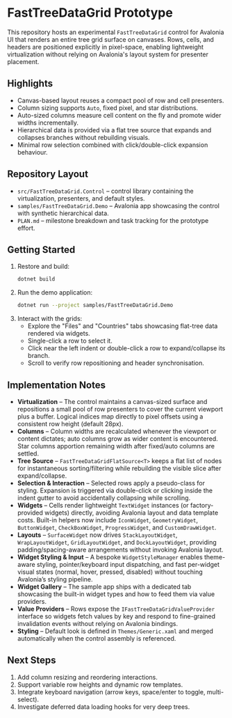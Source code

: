 # FastTreeDataGrid Prototype

This repository hosts an experimental `FastTreeDataGrid` control for Avalonia UI that renders an entire tree grid surface on canvases. Rows, cells, and headers are positioned explicitly in pixel-space, enabling lightweight virtualization without relying on Avalonia's layout system for presenter placement.

## Highlights
- Canvas-based layout reuses a compact pool of row and cell presenters.
- Column sizing supports `Auto`, fixed pixel, and star distributions.
- Auto-sized columns measure cell content on the fly and promote wider widths incrementally.
- Hierarchical data is provided via a flat tree source that expands and collapses branches without rebuilding visuals.
- Minimal row selection combined with click/double-click expansion behaviour.

## Repository Layout
- `src/FastTreeDataGrid.Control` – control library containing the virtualization, presenters, and default styles.
- `samples/FastTreeDataGrid.Demo` – Avalonia app showcasing the control with synthetic hierarchical data.
- `PLAN.md` – milestone breakdown and task tracking for the prototype effort.

## Getting Started
1. Restore and build:
   ```bash
   dotnet build
   ```
2. Run the demo application:
   ```bash
   dotnet run --project samples/FastTreeDataGrid.Demo
   ```
3. Interact with the grids:
   - Explore the "Files" and "Countries" tabs showcasing flat-tree data rendered via widgets.
   - Single-click a row to select it.
   - Click near the left indent or double-click a row to expand/collapse its branch.
   - Scroll to verify row repositioning and header synchronisation.

## Implementation Notes
- **Virtualization** – The control maintains a canvas-sized surface and repositions a small pool of row presenters to cover the current viewport plus a buffer. Logical indices map directly to pixel offsets using a consistent row height (default 28px).
- **Columns** – Column widths are recalculated whenever the viewport or content dictates; auto columns grow as wider content is encountered. Star columns apportion remaining width after fixed/auto columns are settled.
- **Tree Source** – `FastTreeDataGridFlatSource<T>` keeps a flat list of nodes for instantaneous sorting/filtering while rebuilding the visible slice after expand/collapse.
- **Selection & Interaction** – Selected rows apply a pseudo-class for styling. Expansion is triggered via double-click or clicking inside the indent gutter to avoid accidentally collapsing while scrolling.
- **Widgets** – Cells render lightweight `TextWidget` instances (or factory-provided widgets) directly, avoiding Avalonia layout and data template costs. Built-in helpers now include `IconWidget`, `GeometryWidget`, `ButtonWidget`, `CheckBoxWidget`, `ProgressWidget`, and `CustomDrawWidget`.
- **Layouts** – `SurfaceWidget` now drives `StackLayoutWidget`, `WrapLayoutWidget`, `GridLayoutWidget`, and `DockLayoutWidget`, providing padding/spacing-aware arrangements without invoking Avalonia layout.
- **Widget Styling & Input** – A bespoke `WidgetStyleManager` enables theme-aware styling, pointer/keyboard input dispatching, and fast per-widget visual states (normal, hover, pressed, disabled) without touching Avalonia’s styling pipeline.
- **Widget Gallery** – The sample app ships with a dedicated tab showcasing the built-in widget types and how to feed them via value providers.
- **Value Providers** – Rows expose the `IFastTreeDataGridValueProvider` interface so widgets fetch values by key and respond to fine-grained invalidation events without relying on Avalonia bindings.
- **Styling** – Default look is defined in `Themes/Generic.xaml` and merged automatically when the control assembly is referenced.

## Next Steps
1. Add column resizing and reordering interactions.
2. Support variable row heights and dynamic row templates.
3. Integrate keyboard navigation (arrow keys, space/enter to toggle, multi-select).
4. Investigate deferred data loading hooks for very deep trees.
